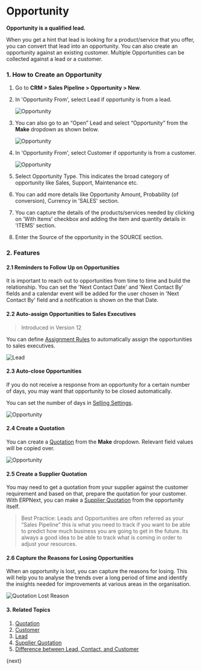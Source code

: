 <!-- add-breadcrumbs -->
# Opportunity

**Opportunity is a qualified lead.**

When you get a hint that lead is looking for a product/service that you offer, you can convert that lead into an opportunity. You can also create an opportunity against an existing customer. Multiple Opportunities can be collected against a lead or a customer.

### 1. How to Create an Opportunity

1. Go to **CRM > Sales Pipeline > Opportunity > New**.
1. In 'Opportunity From', select Lead if opportunity is from a lead.

   <img class="screenshot" alt="Opportunity" src="{{docs_base_url}}/assets/img/crm/new-opportunity.gif">

1. You can also go to an “Open” Lead and select “Opportunity” from the **Make** dropdown as shown below.

    <img class="screenshot" alt="Opportunity" src="{{docs_base_url}}/assets/img/crm/lead-to-opportunity.png">

1. In 'Opportunity From', select Customer if opportunity is from a customer.

    <img class="screenshot" alt="Opportunity" src="{{docs_base_url}}/assets/img/crm/requirement-gathering.png">

1. Select Opportunity Type. This indicates the broad category of opportunity like Sales, Support, Maintenance etc.

1. You can add more details like Opportunity Amount, Probability (of conversion), Currency in 'SALES' section.

1. You can capture the details of the products/services needed by clicking on 'With Items' checkbox and adding the item and quantity details in 'ITEMS' section.

1. Enter the Source of the opportunity in the SOURCE section.

### 2. Features

#### 2.1 Reminders to Follow Up on Opportunities

It is important to reach out to opportunities from time to time and build the relationship. You can set the 'Next Contact Date' and 'Next Contact By' fields and a calendar event will be added for the user chosen in 'Next Contact By' field and a notification is shown on the that Date.

#### 2.2 Auto-assign Opportunities to Sales Executives
>Introduced in Version 12

You can define [Assignment Rules](/docs/user/manual/en/setting-up/automation/assignment-rule) to automatically assign the opportunities to sales executives.

<img class="screenshot" alt="Lead" src="{{docs_base_url}}/assets/img/crm/opportunity_assignment.png">

#### 2.3 Auto-close Opportunities

If you do not receive a response from an opportunity for a certain number of days, you may want that opportunity to be closed automatically.

You can set the number of days in [Selling Settings](/docs/user/manual/en/selling/selling-settings).

<img class="screenshot" alt="Opportunity" src="{{docs_base_url}}/assets/img/crm/autoclose_opportunities.png">

#### 2.4 Create a Quotation
You can create a [Quotation](/docs/user/manual/en/selling/quotation) from the **Make** dropdown. Relevant field values will be copied over.

<img class="screenshot" alt="Opportunity" src="{{docs_base_url}}/assets/img/crm/make-sq-from-opportunity.png">

#### 2.5 Create a Supplier Quotation

You may need to get a quotation from your supplier against the customer requirement and based on that, prepare the quotation for your customer. With ERPNext, you can make a [Supplier Quotation](/docs/user/manual/en/buying/supplier-quotation) from the opportunity itself.

> Best Practice: Leads and Opportunities are often referred as your “Sales
Pipeline” this is what you need to track if you want to be able to predict how
much business you are going to get in the future. Its always a good idea to be
able to track what is coming in order to adjust your resources.

#### 2.6 Capture the Reasons for Losing Opportunities

When an opportunity is lost, you can capture the reasons for losing. This will help you to analyse the trends over a long period of time and identify the insights needed for improvements at various areas in the organisation.

<img class="screenshot" alt="Quotation Lost Reason" src="{{docs_base_url}}/assets/img/crm/quotation_lost_reason.png">

#### 3. Related Topics
1. [Quotation](/docs/user/manual/en/selling/quotation.html)
1. [Customer](/docs/user/manual/en/CRM/customer)
1. [Lead](/docs/user/manual/en/CRM/lead)
1. [Supplier Quotation](/docs/user/manual/en/buying/supplier-quotation)
1. [Difference between Lead, Contact, and Customer](/docs/user/manual/en/CRM/articles/difference_between_lead_contact_and_customer)

{next}
